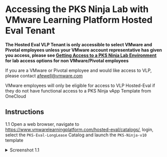 # Accessing the PKS Ninja Lab with VMware Learning Platform Hosted Eval Tenant

**The Hosted Eval VLP Tenant is only accessible to select VMware and Pivotal employees unless your VMware account representative has given you access, please see [Getting Access to a PKS Ninja Lab Environment](https://github.com/CNA-Tech/PKS-Ninja/tree/master/Courses/GetLabAccess-LA8528) for lab access options for non VMware/Pivotal employees**

If you are a VMware or Pivotal employee and would like access to VLP, please contact afewell@vmware.com

VMware employees will only be eligible for access to VLP Hosted-Eval if they do not have functional access to a PKS Ninja vApp Template from OneCloud

## Instructions

1.1 Open a web browser, navigate to https://www.vmwarelearningplatform.com/hosted-eval/catalogs/, login, select the `PKS-Eval-LongLease` Catalog and launch the `PKS-Ninja-v10` template

<details><summary>Screenshot 1.1</summary>
<img src="Images/2018-12-24-17-50-53.png">
</details>
<br/>